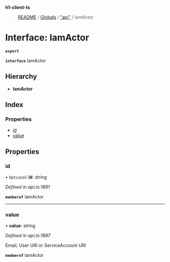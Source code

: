 **h1-client-ts**

> [README](../README.md) / [Globals](../globals.md) / ["api"](../modules/_api_.md) / IamActor

# Interface: IamActor

**`export`** 

**`interface`** IamActor

## Hierarchy

* **IamActor**

## Index

### Properties

* [id](_api_.iamactor.md#id)
* [value](_api_.iamactor.md#value)

## Properties

### id

• `Optional` **id**: string

*Defined in api.ts:1891*

**`memberof`** IamActor

___

### value

•  **value**: string

*Defined in api.ts:1897*

Email, User URI or ServiceAccount URI

**`memberof`** IamActor

